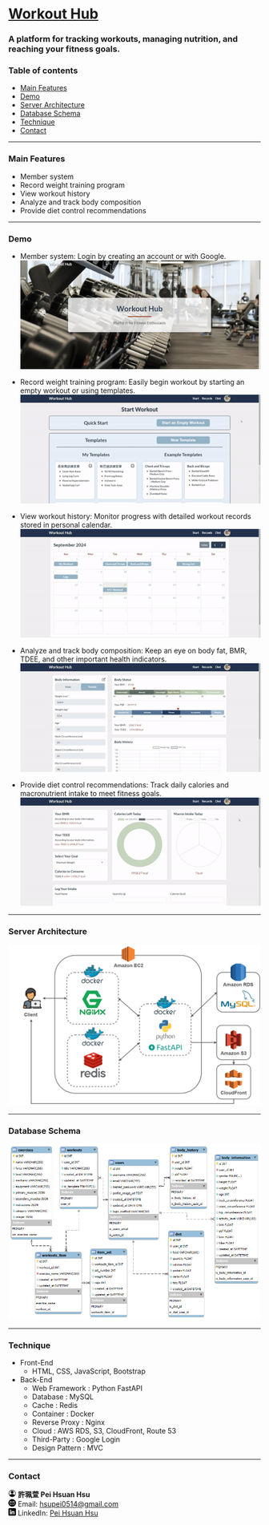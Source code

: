 # [Workout Hub](https://workouthub.site/)

### A platform for tracking workouts, managing nutrition, and reaching your fitness goals.

### Table of contents

- [Main Features](#main-features)
- [Demo](#demo)
- [Server Architecture](#server-architecture)
- [Database Schema](#database-schema)
- [Technique](#technique)
- [Contact](#contact)

---

### Main Features

- Member system
- Record weight training program
- View workout history
- Analyze and track body composition
- Provide diet control recommendations

---

### Demo

- Member system: Login by creating an account or with Google.
![Login Demo](./static/gif/login.gif)

- Record weight training program: Easily begin workout by starting an empty workout or using templates.
![Start Demo](./static/gif/start.gif)

- View workout history: Monitor progress with detailed workout records stored in personal calendar.
![Records Demo](./static/gif/records.gif)

- Analyze and track body composition: Keep an eye on body fat, BMR, TDEE, and other important health indicators.
![Bodyinfo Demo](./static/gif/bodyinfo.gif)

- Provide diet control recommendations: Track daily calories and macronutrient intake to meet fitness goals.
![Diet Demo](./static/gif/diet.gif)

---

### Server Architecture
![architecture](./static/images/architecture.png)

---

### Database Schema
![database](./static/images/database-ERD.png)

---

### Technique

- Front-End
    - HTML, CSS, JavaScript, Bootstrap
- Back-End
    - Web Framework : Python FastAPI
    - Database : MySQL
    - Cache : Redis
    - Container : Docker
    - Reverse Proxy : Nginx
    - Cloud : AWS RDS, S3, CloudFront, Route 53
    - Third-Party : Google Login
    - Design Pattern : MVC

---

### Contact
<img src="/static/images/account.png" width="15"/> **許珮萱 Pei Hsuan Hsu**  
<img src="/static/images/email.png" width="15"/> Email: [hsupei0514@gmail.com](mailto:hsupei0514@gmail.com)  
<img src="/static/images/linkedin.png" width="15"/> LinkedIn: [Pei Hsuan Hsu](https://www.linkedin.com/in/pei-hsuan-hsu-0841a52bb/)